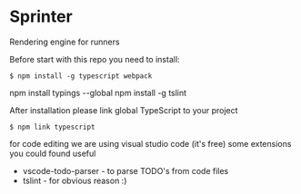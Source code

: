 # Sprinter
Rendering engine for runners

Before start with this repo you need to install:
```
$ npm install -g typescript webpack

```
npm install typings --global
npm install -g tslint

After installation please link global TypeScript to your project

```
$ npm link typescript
```

for code editing we are using visual studio code (it's free)
some extensions you could found useful
* vscode-todo-parser - to parse TODO's from code files
* tslint - for obvious reason :)
